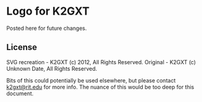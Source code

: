 # Logo for K2GXT

Posted here for future changes. 

## License

SVG recreation - K2GXT (c) 2012, All Rights Reserved.
Original - K2GXT (c) Unknown Date, All Rights Reserved.

Bits of this could potentially be used elsewhere, but please contact k2gxt@rit.edu for more info. The nuance of this would be too deep for this document.


